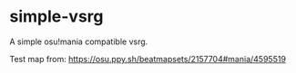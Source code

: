 # simple-vsrg
A simple osu!mania compatible vsrg.

Test map from: https://osu.ppy.sh/beatmapsets/2157704#mania/4595519
